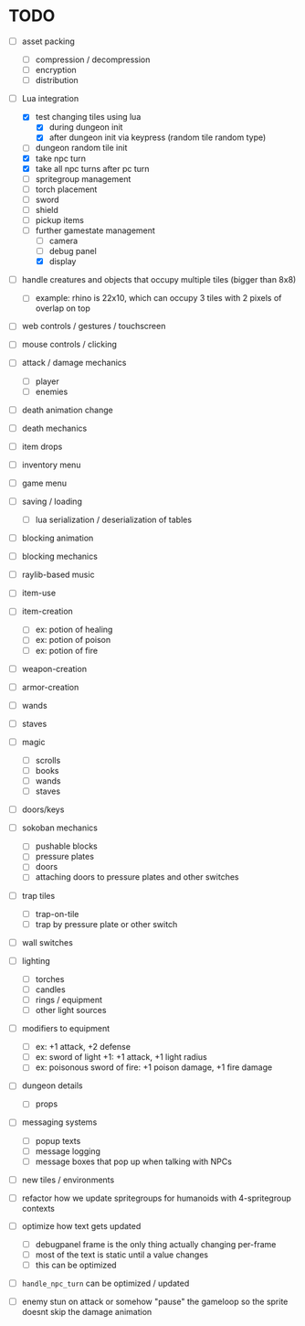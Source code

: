 # TODO

- [ ] asset packing
	- [ ] compression / decompression
	- [ ] encryption 
	- [ ] distribution

- [ ] Lua integration
	- [x] test changing tiles using lua 
		- [x] during dungeon init
		- [x] after dungeon init via keypress (random tile random type)
	- [ ] dungeon random tile init
	- [x] take npc turn 
	- [x] take all npc turns after pc turn
	- [ ] spritegroup management
	- [ ] torch placement
	- [ ] sword
	- [ ] shield
	- [ ] pickup items
	- [ ] further gamestate management
		- [ ] camera
		- [ ] debug panel
		- [x] display

- [ ] handle creatures and objects that occupy multiple tiles (bigger than 8x8)
	- [ ] example: rhino is 22x10, which can occupy 3 tiles with 2 pixels of overlap on top
- [ ] web controls / gestures / touchscreen
- [ ] mouse controls / clicking
- [ ] attack / damage mechanics
	- [ ] player
	- [ ] enemies
- [ ] death animation change
- [ ] death mechanics
- [ ] item drops
- [ ] inventory menu
- [ ] game menu
- [ ] saving / loading
	- [ ] lua serialization / deserialization of tables
- [ ] blocking animation
- [ ] blocking mechanics
- [ ] raylib-based music
- [ ] item-use 
- [ ] item-creation
	- [ ] ex: potion of healing
	- [ ] ex: potion of poison
	- [ ] ex: potion of fire
- [ ] weapon-creation
- [ ] armor-creation
- [ ] wands
- [ ] staves
- [ ] magic
	- [ ] scrolls
	- [ ] books
	- [ ] wands
	- [ ] staves
- [ ] doors/keys
- [ ] sokoban mechanics
	- [ ] pushable blocks
	- [ ] pressure plates
	- [ ] doors
	- [ ] attaching doors to pressure plates and other switches
- [ ] trap tiles
	- [ ] trap-on-tile
	- [ ] trap by pressure plate or other switch
- [ ] wall switches
- [ ] lighting
	- [ ] torches
	- [ ] candles
	- [ ] rings / equipment
	- [ ] other light sources
- [ ] modifiers to equipment
	- [ ] ex: +1 attack, +2 defense
	- [ ] ex: sword of light +1: +1 attack, +1 light radius
	- [ ] ex: poisonous sword of fire: +1 poison damage, +1 fire damage
- [ ] dungeon details
	- [ ] props
- [ ] messaging systems
	- [ ] popup texts
	- [ ] message logging
	- [ ] message boxes that pop up when talking with NPCs
- [ ] new tiles / environments
- [ ] refactor how we update spritegroups for humanoids with 4-spritegroup contexts
- [ ] optimize how text gets updated
	- [ ] debugpanel frame is the only thing actually changing per-frame
	- [ ] most of the text is static until a value changes
	- [ ] this can be optimized
- [ ] `handle_npc_turn` can be optimized / updated
- [ ] enemy stun on attack or somehow "pause" the gameloop so the sprite doesnt skip the damage animation


